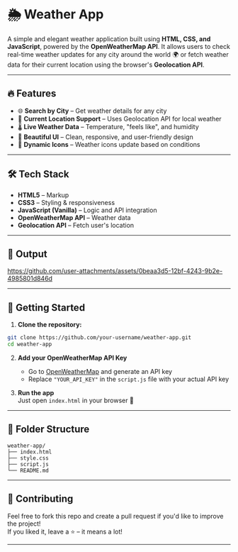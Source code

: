 # 🌦️ Weather App

A simple and elegant weather application built using **HTML, CSS, and JavaScript**, powered by the **OpenWeatherMap API**. It allows users to check real-time weather updates for any city around the world 🌍 or fetch weather data for their current location using the browser's **Geolocation API**.

---

## 🔥 Features

- 🌐 **Search by City** – Get weather details for any city
- 📍 **Current Location Support** – Uses Geolocation API for local weather
- 🌡️ **Live Weather Data** – Temperature, "feels like", and humidity
- 🎨 **Beautiful UI** – Clean, responsive, and user-friendly design
- 💨 **Dynamic Icons** – Weather icons update based on conditions

---

## 🛠️ Tech Stack

- **HTML5** – Markup  
- **CSS3** – Styling & responsiveness  
- **JavaScript (Vanilla)** – Logic and API integration  
- **OpenWeatherMap API** – Weather data  
- **Geolocation API** – Fetch user's location  

---

## 📸 Output


https://github.com/user-attachments/assets/0beaa3d5-12bf-4243-9b2e-4985801d846d



---

## 🚀 Getting Started

1. **Clone the repository:**

```bash
git clone https://github.com/your-username/weather-app.git
cd weather-app
```

2. **Add your OpenWeatherMap API Key**  
   - Go to [OpenWeatherMap](https://openweathermap.org/api) and generate an API key  
   - Replace `"YOUR_API_KEY"` in the `script.js` file with your actual API key

3. **Run the app**  
   Just open `index.html` in your browser 🎉

---

## 📁 Folder Structure

```
weather-app/
├── index.html
├── style.css
├── script.js
└── README.md
```

---


## 🙌 Contributing

Feel free to fork this repo and create a pull request if you'd like to improve the project!  
If you liked it, leave a ⭐️ – it means a lot!

---
